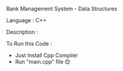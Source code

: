 Bank Management System - Data Structures

Language : C++

Description :

To Run this Code :
* Just Install Cpp Compiler 
* Run "main.cpp" file 😊
